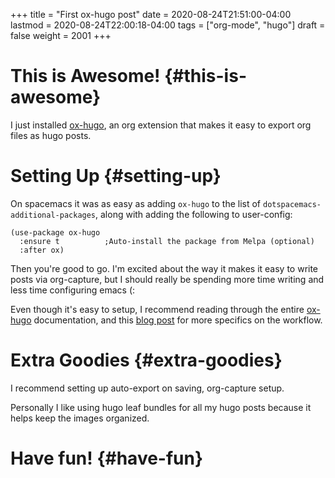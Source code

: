 +++
title = "First ox-hugo post"
date = 2020-08-24T21:51:00-04:00
lastmod = 2020-08-24T22:00:18-04:00
tags = ["org-mode", "hugo"]
draft = false
weight = 2001
+++

# This is Awesome! {#this-is-awesome}

I just installed [ox-hugo](https://github.com/kaushalmodi/ox-hugo), an org extension that makes it easy to export org files as hugo posts.


# Setting Up {#setting-up}

On spacemacs it was as easy as adding `ox-hugo` to the list of `dotspacemacs-additional-packages`, along with adding the following to user-config:

```elisp
(use-package ox-hugo
  :ensure t          ;Auto-install the package from Melpa (optional)
  :after ox)
```

Then you're good to go. I'm excited about the way it makes it easy to write posts via org-capture, but I should really be spending more time writing and less time configuring emacs (:

Even though it's easy to setup, I recommend reading through the entire [ox-hugo](https://ox-hugo.scripter.co/) documentation, and this [blog post](https://www.shanesveller.com/blog/2018/02/13/blogging-with-org-mode-and-ox-hugo/) for more specifics on the workflow.


# Extra Goodies {#extra-goodies}

I recommend setting up auto-export on saving, org-capture setup.

Personally I like using hugo leaf bundles for all my hugo posts because it helps keep the images organized.


# Have fun! {#have-fun}
